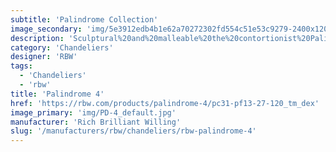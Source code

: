 ```yaml
---
subtitle: 'Palindrome Collection'
image_secondary: 'img/5e3912edb4b1e62a70272302fd554c51e53c9279-2400x1200.png'
description: 'Sculptural%20and%20malleable%20the%20contortionist%20Palindrome%20was%20built%20to%20adapt%20to%20its%20environment.%20Each%20installation%20is%20unique%2C%20thanks%20to%20the%20modular%20composition%20of%20its%20tubular%20steel%20arms.%20They%20rotate%20to%20the%20custom%20configuration%20dictated%20by%20the%20size%20and%20shape%20of%20a%20space.%A0%A0'
category: 'Chandeliers'
designer: 'RBW'
tags:
  - 'Chandeliers'
  - 'rbw'
title: 'Palindrome 4'
href: 'https://rbw.com/products/palindrome-4/pc31-pf13-27-120_tm_dex'
image_primary: 'img/PD-4_default.jpg'
manufacturer: 'Rich Brilliant Willing'
slug: '/manufacturers/rbw/chandeliers/rbw-palindrome-4'
---
```

